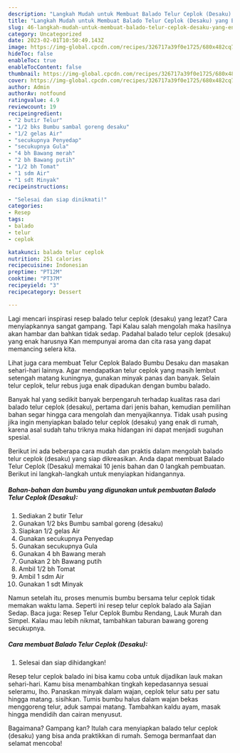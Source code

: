 ```yaml
---
description: "Langkah Mudah untuk Membuat Balado Telur Ceplok (Desaku) yang Enak, Buat Buka Puasa Lezat"
title: "Langkah Mudah untuk Membuat Balado Telur Ceplok (Desaku) yang Enak, Buat Buka Puasa Lezat"
slug: 46-langkah-mudah-untuk-membuat-balado-telur-ceplok-desaku-yang-enak-buat-buka-puasa-lezat
category: Uncategorized
date: 2023-02-01T10:50:49.143Z
image: https://img-global.cpcdn.com/recipes/326717a39f0e1725/680x482cq70/balado-telur-ceplok-desaku-foto-resep-utama.jpg
hideToc: false
enableToc: true
enableTocContent: false
thumbnail: https://img-global.cpcdn.com/recipes/326717a39f0e1725/680x482cq70/balado-telur-ceplok-desaku-foto-resep-utama.jpg
cover: https://img-global.cpcdn.com/recipes/326717a39f0e1725/680x482cq70/balado-telur-ceplok-desaku-foto-resep-utama.jpg
author: Admin
authorAv: notfound
ratingvalue: 4.9
reviewcount: 19
recipeingredient:
- "2 butir Telur"
- "1/2 bks Bumbu sambal goreng desaku"
- "1/2 gelas Air"
- "secukupnya Penyedap"
- "secukupnya Gula"
- "4 bh Bawang merah"
- "2 bh Bawang putih"
- "1/2 bh Tomat"
- "1 sdm Air"
- "1 sdt Minyak"
recipeinstructions:

- "Selesai dan siap dinikmati!"
categories:
- Resep
tags:
- balado
- telur
- ceplok

katakunci: balado telur ceplok 
nutrition: 251 calories
recipecuisine: Indonesian
preptime: "PT12M"
cooktime: "PT37M"
recipeyield: "3"
recipecategory: Dessert

---
```



Lagi mencari inspirasi resep balado telur ceplok (desaku) yang lezat? Cara menyiapkannya sangat gampang. Tapi Kalau salah mengolah maka hasilnya akan hambar dan bahkan tidak sedap. Padahal balado telur ceplok (desaku) yang enak harusnya Kan mempunyai aroma dan cita rasa yang dapat memancing selera kita.


Lihat juga cara membuat Telur Ceplok Balado Bumbu Desaku dan masakan sehari-hari lainnya. Agar mendapatkan telur ceplok yang masih lembut setengah matang kuningnya, gunakan minyak panas dan banyak. Selain telur ceplok, telur rebus juga enak dipadukan dengan bumbu balado.

Banyak hal yang sedikit banyak berpengaruh terhadap kualitas rasa dari balado telur ceplok (desaku), pertama dari jenis bahan, kemudian pemilihan bahan segar hingga cara mengolah dan menyajikannya. Tidak usah pusing jika ingin menyiapkan balado telur ceplok (desaku) yang enak di rumah, karena asal sudah tahu triknya maka hidangan ini dapat menjadi suguhan spesial.


Berikut ini ada beberapa cara mudah dan praktis dalam mengolah balado telur ceplok (desaku) yang siap dikreasikan. Anda dapat membuat Balado Telur Ceplok (Desaku) memakai 10 jenis bahan dan 0 langkah pembuatan. Berikut ini langkah-langkah untuk menyiapkan hidangannya.

<!--inarticleads1-->

##### Bahan-bahan dan bumbu yang digunakan untuk pembuatan Balado Telur Ceplok (Desaku):

1. Sediakan 2 butir Telur
1. Gunakan 1/2 bks Bumbu sambal goreng (desaku)
1. Siapkan 1/2 gelas Air
1. Gunakan secukupnya Penyedap
1. Gunakan secukupnya Gula
1. Gunakan 4 bh Bawang merah
1. Gunakan 2 bh Bawang putih
1. Ambil 1/2 bh Tomat
1. Ambil 1 sdm Air
1. Gunakan 1 sdt Minyak


Namun setelah itu, proses menumis bumbu bersama telur ceplok tidak memakan waktu lama. Seperti ini resep telur ceplok balado ala Sajian Sedap. Baca juga: Resep Telur Ceplok Bumbu Rendang, Lauk Murah dan Simpel. Kalau mau lebih nikmat, tambahkan taburan bawang goreng secukupnya. 

<!--inarticleads2-->

##### Cara membuat Balado Telur Ceplok (Desaku):


1. Selesai dan siap dihidangkan!

Resep telur ceplok balado ini bisa kamu coba untuk dijadikan lauk makan sehari-hari. Kamu bisa menambahkan tingkah kepedasannya sesuai seleramu, lho. Panaskan minyak dalam wajan, ceplok telur satu per satu hingga matang. sisihkan. Tumis bumbu halus dalam wajan bekas menggoreng telur, aduk sampai matang. Tambahkan kaldu ayam, masak hingga mendidih dan cairan menyusut. 

Bagaimana? Gampang kan? Itulah cara menyiapkan balado telur ceplok (desaku) yang bisa anda praktikkan di rumah. Semoga bermanfaat dan selamat mencoba!
